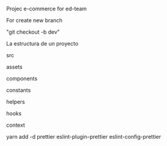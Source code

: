 Projec e-commerce for ed-team

For create new branch

"git checkout -b dev"

La estructura de un proyecto

src

assets

components

constants

helpers

hooks

context


yarn add -d prettier eslint-plugin-prettier eslint-config-prettier
